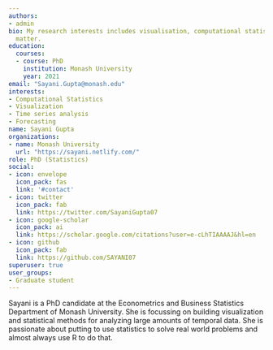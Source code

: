 ```yaml
---
authors:
- admin
bio: My research interests includes visualisation, computational statistics, time series analysis, forecasting.
  matter.
education:
  courses:
  - course: PhD
    institution: Monash University
    year: 2021
email: "Sayani.Gupta@monash.edu"
interests:
- Computational Statistics
- Visualization
- Time series analysis
- Forecasting
name: Sayani Gupta
organizations:
- name: Monash University
  url: "https://sayani.netlify.com/"
role: PhD (Statistics)
social:
- icon: envelope
  icon_pack: fas
  link: '#contact'
- icon: twitter
  icon_pack: fab
  link: https://twitter.com/SayaniGupta07
- icon: google-scholar
  icon_pack: ai
  link: https://scholar.google.com/citations?user=e-cLhTIAAAAJ&hl=en
- icon: github
  icon_pack: fab
  link: https://github.com/SAYANI07
superuser: true
user_groups:
- Graduate student
---
```



Sayani is a PhD candidate at the Econometrics and Business Statistics Department of Monash University. She is focussing on building visualization and statistical methods for analyzing large amounts of temporal data. She is passionate about putting to use statistics to solve real world problems and almost always use R to do that.